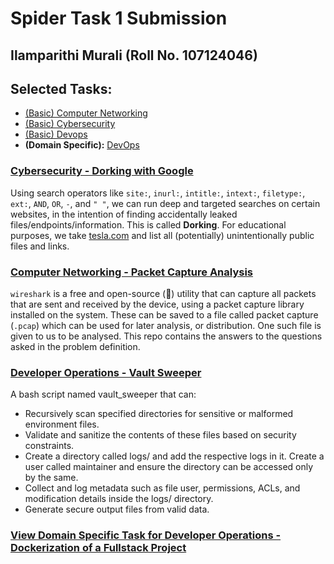 # Spider Task 1 Submission

## Ilamparithi Murali (Roll No. 107124046)

## Selected Tasks:
- [(Basic) Computer Networking](https://github.com/spider-107124046-1/basic_computer-networking)
- [(Basic) Cybersecurity](https://github.com/spider-107124046-1/basic_cybersecurity)
- [(Basic) Devops](https://github.com/spider-107124046-1/basic_devops)
- **(Domain Specific):** [DevOps](https://github.com/spider-107124046-1/main_devops)

### [Cybersecurity - Dorking with Google](https://github.com/spider-107124046-1/basic_cybersecurity/blob/main/README.md)

Using search operators like `site:`, `inurl:`, `intitle:`, `intext:`, `filetype:`, `ext:`, `AND`, `OR`, `-`, and `" "`, we can run deep and targeted searches on certain websites, in the intention of finding accidentally leaked files/endpoints/information. This is called **Dorking**. For educational purposes, we take [tesla.com](https;//tesla.com) and list all (potentially) unintentionally public files and links.

### [Computer Networking - Packet Capture Analysis](https://github.com/spider-107124046-1/basic_computer-networking/blob/main/README.md)

`wireshark` is a free and open-source (🎉) utility that can capture all packets that are sent and received by the device, using a packet capture library installed on the system. These can be saved to a file called packet capture (`.pcap`) which can be used for later analysis, or distribution. One such file is given to us to be analysed. This repo contains the answers to the questions asked in the problem definition.

### [Developer Operations - Vault Sweeper](https://github.com/spider-107124046-1/basic_devops)

A bash script named vault_sweeper that can:
- Recursively scan specified directories for sensitive or malformed environment files.
- Validate and sanitize the contents of these files based on security constraints.
- Create a directory called logs/ and add the respective logs in it. Create a user called maintainer and ensure the directory can be accessed only by the same.
- Collect and log metadata such as file user, permissions, ACLs, and modification details inside the logs/ directory.
- Generate secure output files from valid data.

### [View Domain Specific Task for Developer Operations - Dockerization of a Fullstack Project](https://github.com/spider-107124046-1/main_devops)
